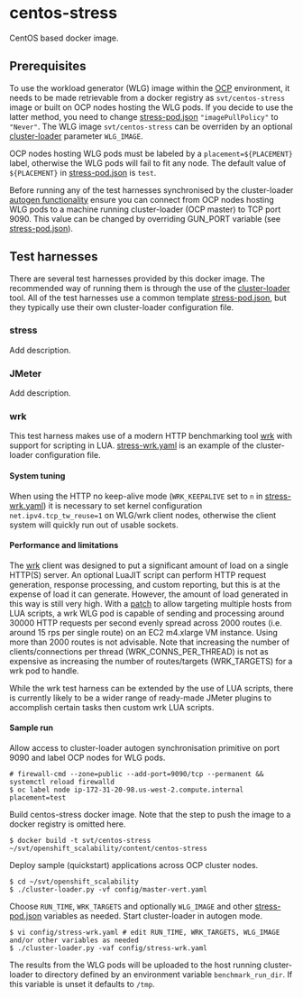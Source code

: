# centos-stress
CentOS based docker image.

## Prerequisites

To use the workload generator (WLG) image within the [OCP](https://www.openshift.com/container-platform/) environment, it needs to be
made retrievable from a docker registry as `svt/centos-stress` image or built on
OCP nodes hosting the WLG pods.  If you decide to use the latter method, you
need to change
[stress-pod.json](https://github.com/openshift/svt/tree/master/openshift_scalability/content/quickstarts/stress) `"imagePullPolicy"` to `"Never"`.  The WLG image `svt/centos-stress`
can be overriden by an optional
[cluster-loader](https://github.com/openshift/svt/blob/master/openshift_scalability/cluster-loader.py) parameter `WLG_IMAGE`.

OCP nodes hosting WLG pods must be labeled by a `placement=${PLACEMENT}`
label, otherwise the WLG pods will fail to fit any node.  The default value of
`${PLACEMENT}` in [stress-pod.json](https://github.com/openshift/svt/blob/master/openshift_scalability/content/quickstarts/stress/stress-pod.json)
is `test`.

Before running any of the test harnesses synchronised by the cluster-loader [autogen functionality](https://github.com/openshift/svt/blob/master/openshift_scalability/README.md) ensure you can connect from OCP nodes hosting WLG pods to a machine running cluster-loader (OCP master) to TCP port 9090.  This value can be changed by overriding GUN_PORT variable (see
[stress-pod.json](https://github.com/openshift/svt/blob/master/openshift_scalability/content/quickstarts/stress/stress-pod.json)).

## Test harnesses

There are several test harnesses provided by this docker image.  The recommended
way of running them is through the use of the [cluster-loader](https://github.com/openshift/svt/blob/master/openshift_scalability/cluster-loader.py) tool.  All of the test harnesses use a common template
[stress-pod.json](https://github.com/openshift/svt/blob/master/openshift_scalability/content/quickstarts/stress/stress-pod.json), but they typically use their own cluster-loader configuration file.

### stress

Add description.

### JMeter

Add description.

### wrk

This test harness makes use of a modern HTTP benchmarking tool [wrk](https://github.com/wg/wrk) with support for scripting in LUA. [stress-wrk.yaml](https://github.com/openshift/svt/blob/master/openshift_scalability/config/stress-wrk.yaml) is an example of the cluster-loader configuration file.

#### System tuning

When using the HTTP no keep-alive mode (`WRK_KEEPALIVE` set to `n` in [stress-wrk.yaml](https://github.com/openshift/svt/blob/master/openshift_scalability/config/stress-wrk.yaml)) it is necessary to set kernel configuration
`net.ipv4.tcp_tw_reuse=1` on WLG/wrk client nodes, otherwise the client system
will quickly run out of usable sockets.

#### Performance and limitations

The [wrk](https://github.com/wg/wrk) client was designed to put a significant
amount of load on a single HTTP(S) server.  An optional LuaJIT script can
perform HTTP request generation, response processing, and custom reporting, but
this is at the expense of load it can generate.  However, the amount of load
generated in this way is still very high.  With a
[patch](https://github.com/openshift/svt/blob/master/utils/wrk/patches/wrk-4.0.2.diff)
to allow targeting multiple
hosts from LUA scripts, a wrk WLG pod is capable of sending and processing around 30000 HTTP requests per second evenly spread across 2000 routes (i.e. around 15 rps per single route) on an EC2 m4.xlarge VM instance.  Using more than 2000 routes is not advisable.  Note
that increasing the number of clients/connections per thread (WRK_CONNS_PER_THREAD)
is not as expensive as increasing the number of routes/targets (WRK_TARGETS)
for a wrk pod to handle.

While the wrk test harness can be extended by the use of LUA scripts, there
is currently likely to be a wider range of ready-made JMeter plugins to
accomplish certain tasks then custom wrk LUA scripts.

#### Sample run

Allow access to cluster-loader autogen synchronisation primitive on port 9090
and label OCP nodes for WLG pods.

```
# firewall-cmd --zone=public --add-port=9090/tcp --permanent && systemctl reload firewalld
$ oc label node ip-172-31-20-98.us-west-2.compute.internal placement=test
```

Build centos-stress docker image.  Note that the step to push the image to a
docker registry is omitted here.

```
$ docker build -t svt/centos-stress ~/svt/openshift_scalability/content/centos-stress
```

Deploy sample (quickstart) applications across OCP cluster nodes.
```
$ cd ~/svt/openshift_scalability
$ ./cluster-loader.py -vf config/master-vert.yaml
```

Choose `RUN_TIME`, `WRK_TARGETS` and optionally `WLG_IMAGE` and other
[stress-pod.json](https://github.com/openshift/svt/blob/master/openshift_scalability/content/quickstarts/stress/stress-pod.json) variables as needed.  Start cluster-loader in autogen mode.

```
$ vi config/stress-wrk.yaml # edit RUN_TIME, WRK_TARGETS, WLG_IMAGE and/or other variables as needed
$ ./cluster-loader.py -vaf config/stress-wrk.yaml
```

The results from the WLG pods will be uploaded to the host running cluster-loader to directory defined by an environment variable `benchmark_run_dir`.  If this variable is unset it defaults to `/tmp`.
